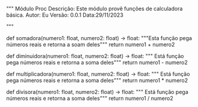 """
Módulo Proc
Descrição: Este módulo provê funções de calculadora básica.
Autor: Eu
Versão: 0.0.1
Data:29/11/2023

"""



def somadora(numero1: float, numero2: float) -> float:
    """Esta função pega números reais e retorna a soam deles"""
    return numero1 + numero2

def diminuidora(numero1: float, numero2: float) -> float:
    """ Está função pega números reais e retorna a soma deles"""
    return numero1 - numero2


def multiplicadora(numero1: float, numero2: float) -> float:
    """ Está função pega números reais e retorna a soma deles"""
    return numero1 * numero2


def divisora(numero1: float, numero2: float) -> float:
    """ Está função pega números reais e retorna a soma deles"""
    return numero1 / numero2

